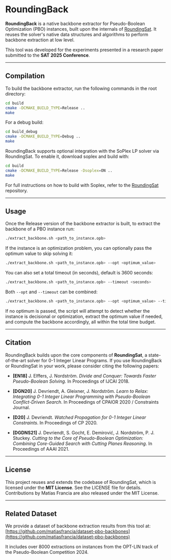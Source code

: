 # RoundingBack

**RoundingBack** is a native backbone extractor for Pseudo-Boolean Optimization (PBO) instances, built upon the internals of [RoundingSat](https://gitlab.com/MIAOresearch/software/roundingsat/).
It reuses the solver's native data structures and algorithms to perform backbone extraction at low level.

This tool was developed for the experiments presented in a research paper submitted to the **SAT 2025 Conference**.

---

## Compilation

To build the backbone extractor, run the following commands in the root directory:

```bash
cd build
cmake -DCMAKE_BUILD_TYPE=Release ..
make
```

For a debug build:

```bash
cd build_debug
cmake -DCMAKE_BUILD_TYPE=Debug ..
make
```

RoundingBack supports optional integration with the SoPlex LP solver via RoundingSat.
To enable it, download soplex and build with:

```bash
cd build
cmake -DCMAKE_BUILD_TYPE=Release -Dsoplex=ON ..
make
```

For full instructions on how to build with Soplex, refer to the [RoundingSat](https://gitlab.com/MIAOresearch/software/roundingsat/) repository.

---

## Usage

Once the Release version of the backbone extractor is built, to extract the backbone of a PBO instance run:

```bash
./extract_backbone.sh <path_to_instance.opb>
```

If the instance is an optimization problem, you can optionally pass the optimum value to skip solving it:

```bash
./extract_backbone.sh <path_to_instance.opb> --opt <optimum_value>
```

You can also set a total timeout (in seconds), default is 3600 seconds:

```bash
./extract_backbone.sh <path_to_instance.opb> --timeout <seconds>
```

Both `--opt` and `--timeout` can be combined:

```bash
./extract_backbone.sh <path_to_instance.opb> --opt <optimum_value> --timeout 3600
```

If no optimum is passed, the script will attempt to detect whether the instance is decisional or optimization, extract the optimum value if needed, and compute the backbone accordingly, all within the total time budget.

---

## Citation

RoundingBack builds upon the core components of **RoundingSat**, a state-of-the-art solver for 0-1 Integer Linear Programs. If you use RoundingBack or RoundingSat in your work, please consider citing the following papers:

- **[EN18]** J. Elffers, J. Nordström. *Divide and Conquer: Towards Faster Pseudo-Boolean Solving*. In Proceedings of IJCAI 2018. 

- **[DGN20]** J. Devriendt, A. Gleixner, J. Nordström. *Learn to Relax: Integrating 0-1 Integer Linear Programming with Pseudo-Boolean Conflict-Driven Search*. In Proceedings of CPAIOR 2020 / Constraints Journal.  

- **[D20]** J. Devriendt. *Watched Propagation for 0-1 Integer Linear Constraints*. In Proceedings of CP 2020.  

- **[DGDNS21]** J. Devriendt, S. Gocht, E. Demirović, J. Nordström, P. J. Stuckey. *Cutting to the Core of Pseudo-Boolean Optimization: Combining Core-Guided Search with Cutting Planes Reasoning*. In Proceedings of AAAI 2021.  

---

## License

This project reuses and extends the codebase of RoundingSat, which is licensed under the **MIT License**. See the LICENSE file for details. Contributions by Matías Francia are also released under the MIT License.

---

## Related Dataset

We provide a dataset of backbone extraction results from this tool at:
[https://github.com/matiasfrancia/dataset-pbo-backbones](https://github.com/matiasfrancia/dataset-pbo-backbones)

It includes over 8000 extractions on instances from the OPT-LIN track of the Pseudo-Boolean Competition 2024.


